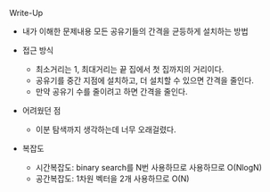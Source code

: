 Write-Up
* 내가 이해한 문제내용
모든 공유기들의 간격을 균등하게 설치하는 방법

* 접근 방식
    * 최소거리는 1, 최대거리는 끝 집에서 첫 집까지의 거리이다. 
    * 공유기를 중간 지점에 설치하고, 더 설치할 수 있으면 간격을 줄인다.
    * 만약 공유기 수를 줄이려고 하면 간격을 줄인다.

* 어려웠던 점
    * 이분 탐색까지 생각하는데 너무 오래걸렸다. 

* 복잡도
    * 시간복잡도: binary search를 N번 사용하므로 사용하므로 O(NlogN)
    * 공간복잡도: 1차원 벡터을 2개 사용하므로 O(N)
